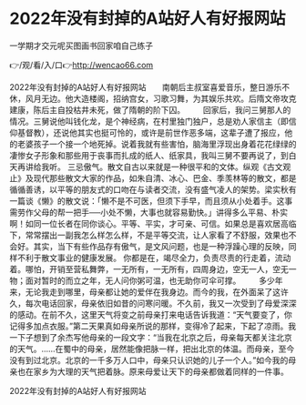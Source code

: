 # 2022年没有封掉的A站好人有好报网站
一学期才交元呢买图画书回家咱自己练子

👉/观/看/入/口👉http://wencao66.com

2022年没有封掉的A站好人有好报网站　　南朝后主叔室喜爱音乐，整日游乐不休，风月无边。他大造楼阁，招纳宫女，习歌习舞，为其娱乐共欢。后隋文帝攻克建康，陈后主自投枯井未死，做了隋朝的阶下囚。
　　回家后，我问三舅那人的情况。三舅说他叫钱化龙，是个神经病，在村里独门独户，总是劝人家信主（即信仰基督教），还说他其实也挺可怜的，或许是前世作恶多端，这辈子遭了报应，他的老婆孩子一个接一个地死掉。说着我就有些害怕，脑海里浮现出身着花花绿绿的凄惨女子形象和那些用于丧事而扎成的纸人、纸家具，我叫三舅不要再说了，到白天再讲给我听。
三忌傲气。散文自古以来就是一种很平和的文体。纵观《古文观止》及现代那些散文大家的作品，如朱自清、冰心、巴金、季羡林等的散文，都是循循善诱，以平等的朋友式的口吻在与读者交流，没有盛气凌人的架势。梁实秋有一篇谈《懒》的散文说：「懒不是不可医，但须下手早，而且须从小处着手。这事需劳作父母的帮一把手──小处不懒，大事也就容易勤快。」讲得多么平易、朴实啊！如同一位长者在同你谈心。平等、平实，才可亲、可信。如果总是喜欢居高临下，常常摆出一副我怎么样怎么样，不是平等交流，让人家看了不舒服，效果也不会好。其实，当下有些作品存有傲气，是文风问题，也是一种浮躁心理的反映，同样不利于散文事业的健康发展。
你都是在，竭尽全力，负责尽责的行走着，流动着。哪怕，开销至营私舞弊，一无所有，一无所有，四周身边，空无一人，空无一物；面对暂时的而立之年，无人问你粥可温，也无助你可伞可撑。
　　多少年来，无论我走到哪里，母亲都让她的爱伴在我身边。而今的我，在外面呆了这许久，每次电话回家，母亲依旧如昔的问寒问暖。不久前，我又一次受到了母爱深深的感动。在前不久，这里天气将变之前母亲打来电话告诉我道：“天气要变了，你记得多加点衣服。”第二天果真如母亲所说的那样，变得冷了起来，下起了凉雨。我一下子想到了余杰写他母亲的一段文字：“当我在北京之后，母亲每天都关注北京的天气。……在蜀中的母亲，居然能像把脉一样，把出北京的体温。而母亲，至今没有到过北京。北京的一千多万人口中，母亲只认识她的儿子一个人。”如今我的母亲也在家乡为大理的天气把着脉。原来母爱让天下的母亲都做着同样的一件事。

2022年没有封掉的A站好人有好报网站
